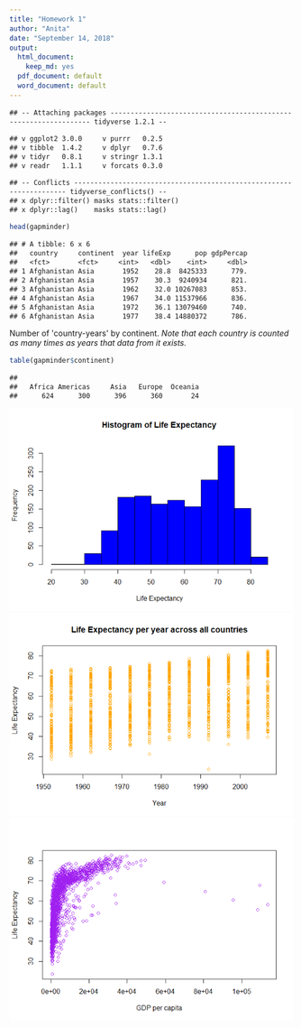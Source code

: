 ```yaml
---
title: "Homework 1"
author: "Anita"
date: "September 14, 2018"
output:
  html_document:
    keep_md: yes
  pdf_document: default
  word_document: default
---
```



```
## -- Attaching packages ----------------------------------------------------------------- tidyverse 1.2.1 --
```

```
## v ggplot2 3.0.0     v purrr   0.2.5
## v tibble  1.4.2     v dplyr   0.7.6
## v tidyr   0.8.1     v stringr 1.3.1
## v readr   1.1.1     v forcats 0.3.0
```

```
## -- Conflicts -------------------------------------------------------------------- tidyverse_conflicts() --
## x dplyr::filter() masks stats::filter()
## x dplyr::lag()    masks stats::lag()
```


```r
head(gapminder)
```

```
## # A tibble: 6 x 6
##   country     continent  year lifeExp      pop gdpPercap
##   <fct>       <fct>     <int>   <dbl>    <int>     <dbl>
## 1 Afghanistan Asia       1952    28.8  8425333      779.
## 2 Afghanistan Asia       1957    30.3  9240934      821.
## 3 Afghanistan Asia       1962    32.0 10267083      853.
## 4 Afghanistan Asia       1967    34.0 11537966      836.
## 5 Afghanistan Asia       1972    36.1 13079460      740.
## 6 Afghanistan Asia       1977    38.4 14880372      786.
```

Number of 'country-years' by continent.
*Note that each country is counted as many times as years that data from it exists.*

```r
table(gapminder$continent)
```

```
## 
##   Africa Americas     Asia   Europe  Oceania 
##      624      300      396      360       24
```


![](hw01_gapminder_files/figure-html/unnamed-chunk-4-1.png)<!-- -->![](hw01_gapminder_files/figure-html/unnamed-chunk-4-2.png)<!-- -->![](hw01_gapminder_files/figure-html/unnamed-chunk-4-3.png)<!-- -->

